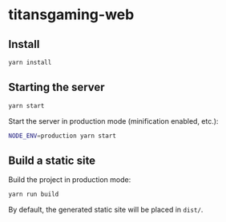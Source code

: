 # titansgaming-web

## Install

```bash
yarn install
```

## Starting the server

```bash
yarn start
```

Start the server in production mode (minification enabled, etc.):

```bash
NODE_ENV=production yarn start
```

## Build a static site
Build the project in production mode:

```bash
yarn run build
```

By default, the generated static site will be placed in `dist/`.
